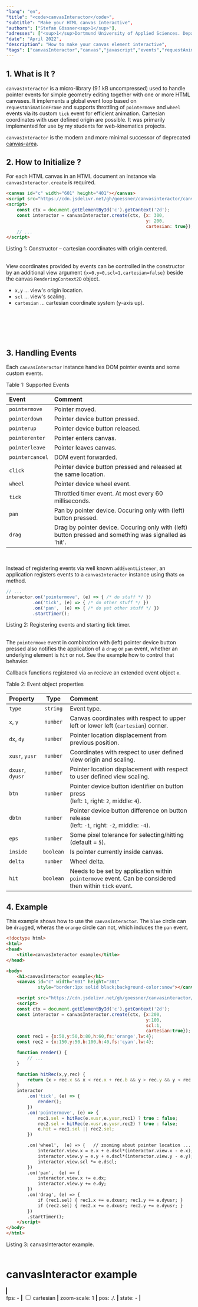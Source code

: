 ```yaml
---
"lang": "en",
"title": "<code>canvasInteractor</code>",
"subtitle": "Make your HTML canvas Interactive",
"authors": ["Stefan Gössner<sup>1</sup>"],
"adresses": ["<sup>1</sup>Dortmund University of Applied Sciences. Department of Mechanical Engineering"],
"date": "April 2022",
"description": "How to make your canvas element interactive",
"tags": ["canvasInteractor","canvas","javascript","events","requestAnimationFrame","throttling","event loop"]
---
```


## 1. What is It ?

`canvasInteractor` is a micro-library (9.1 kB uncompressed) used to handle pointer events for simple geometry editing together with one or more HTML canvases.
It implements a global event loop based on `requestAnimationFrame` and supports throttling of `pointermove` and `wheel` events via its custom `tick` event for efficient animation. Cartesian coordinates with user defined origin are possible. It was primarily implemented for use by my students for web-kinematics projects.

`canvasInteractor` is the modern and more minimal successor of deprecated [canvas-area](https://github.com/goessner/canvas-area).


## 2. How to Initialize ?

For each HTML canvas in an HTML document an instance via `canvasInteractor.create` is required.

```html
<canvas id="c" width="601" height="401"></canvas>
<script src="https://cdn.jsdelivr.net/gh/goessner/canvasinteractor/canvasInteractor.js"></script>
<script>
    const ctx = document.getElementById('c').getContext('2d');
    const interactor = canvasInteractor.create(ctx, {x: 300, 
                                                     y: 200, 
                                                     cartesian: true});
    // ...
</script>
```
<figcaption>Listing 1: Constructor &ndash; cartesian coordinates with origin centered.</figcaption><br>

View coordinates provided by events can be controlled in the constructor by an additional view argument `{x=0,y=0,scl=1,cartesian=false}` beside the canvas `RenderingContext2D` object.

* `x,y` &hellip; view's origin location.
* `scl` &hellip;  view's scaling.
* `cartesian` &hellip; cartesian coordinate system (y-axis up).
<br><br><br><br><br><br>

## 3. Handling Events

Each `canvasInteractor` instance handles DOM pointer events and some custom events.

<figcaption> Table 1: Supported Events </figcaption>

| Event | Comment |
|:--|:--|
|`pointermove`  |Pointer moved.  |
|`pointerdown`  |Pointer device button pressed. |
|`pointerup`  |Pointer device button released. |
|`pointerenter`  |Pointer enters canvas. |
|`pointerleave`  |Pointer leaves canvas. |
|`pointercancel`  |DOM event forwarded. |
|`click`  | Pointer device button pressed and released at the same location. |
|`wheel`  |Pointer device wheel event. |
|`tick`  |Throttled timer event. At most every 60 milliseconds. |
|`pan`  |Pan by pointer device. Occuring only with (left) button pressed. |
|`drag`  |Drag by pointer device. Occuring only with (left) button pressed and something was signalled as 'hit'. |

<br>

Instead of registering events via well known `addEventListener`, an application registers events to a `canvasInteractor` instance using thats `on` method.

```js
// ...
interactor.on('pointermove', (e) => { /* do stuff */ })
          .on('tick', (e) => { /* do other stuff */ })
          .on('pan',  (e) => { /* do yet other stuff */ })
          .startTimer();
```
<figcaption>Listing 2: Registering events and starting tick timer.</figcaption><br>

The `pointermove` event in combination with (left) pointer device button pressed also notifies the application of a `drag` or `pan` event, whether an underlying element is `hit` or not. See the example how to control that behavior.

Callback functions registered via `on` recieve an extended event object `e`.


<figcaption> Table 2: Event object properties </figcaption>

| Property | Type | Comment |
|:--|:--:|:--|
|`type` | `string`  | Event type.  |
|`x`, `y` | `number` | Canvas coordinates with respect to upper left or lower left (`cartesian`) corner. |
|`dx`, `dy` | `number` | Pointer location displacement from previous position. |
|`xusr`, `yusr` | `number` | Coordinates with respect to user defined view origin and scaling. |
|`dxusr`, `dyusr` | `number` | Pointer location displacement with respect to user defined view scaling. |
|`btn`  | `number` |  Pointer device button identifier on button press<br> (left: `1`, right: `2`, middle: `4`). |
|`dbtn`  | `number` | Pointer device button difference on button release<br> (left: `-1`, right: `-2`, middle: `-4`). |
|`eps`  | `number` | Some pixel tolerance for selecting/hitting<br> (default = `5`). |
|`inside` | `boolean` | Is pointer currently inside canvas. |
|`delta` | `number` | Wheel delta. |
|`hit` | `boolean` | Needs to be set by application within `pointermove` event. Can be considered then within `tick` event. |

## 4. Example

This example shows how to use the `canvasInteractor`.
The `blue` circle can be `drag`ged, wheras the `orange` circle can not, which induces the `pan` event.

```html
<!doctype html>
<html>
<head>
    <title>canvasInteractor example</title>
</head>

<body>
    <h1>canvasInteractor example</h1>
    <canvas id="c" width="601" height="301" 
            style="border:1px solid black;background-color:snow"></canvas>

    <script src="https://cdn.jsdelivr.net/gh/goessner/canvasinteractor/canvasInteractor.js"></script>
    <script>
    const ctx = document.getElementById('c').getContext('2d');
    const interactor = canvasInteractor.create(ctx, {x:200,
                                                     y:100,
                                                     scl:1,
                                                     cartesian:true});
    const rec1 = {x:50,y:50,b:80,h:60,fs:'orange',lw:4};
    const rec2 = {x:150,y:50,b:100,h:40,fs:'cyan',lw:4};

    function render() {
        // ...
    }

    function hitRec(x,y,rec) {
        return (x > rec.x && x < rec.x + rec.b && y > rec.y && y < rec.y + rec.h);
    }
    interactor
        .on('tick', (e) => {
            render();
        })
        .on('pointermove', (e) => {
            rec1.sel = hitRec(e.xusr,e.yusr,rec1) ? true : false; 
            rec2.sel = hitRec(e.xusr,e.yusr,rec2) ? true : false;
            e.hit = rec1.sel || rec2.sel;
        })
``` 
```html
        .on('wheel',  (e) => {   // zooming about pointer location ...
            interactor.view.x = e.x + e.dscl*(interactor.view.x - e.x);
            interactor.view.y = e.y + e.dscl*(interactor.view.y - e.y);
            interactor.view.scl *= e.dscl;
        })
        .on('pan',  (e) => { 
            interactor.view.x += e.dx; 
            interactor.view.y += e.dy;
        })
        .on('drag', (e) => {
            if (rec1.sel) { rec1.x += e.dxusr; rec1.y += e.dyusr; }
            if (rec2.sel) { rec2.x += e.dxusr; rec2.y += e.dyusr; }
        })
        .startTimer();
    </script>
</body>
</html>
```
<figcaption>Listing 3: canvasInteractor example.</figcaption><br>

<h1>canvasInteractor example</h1>
<canvas id="c" width="601" height="301" style="border:1px solid black;background-color:snow"></canvas><br>
<span id="fps">fps: -</span> <b>|</b> 
<label><input id="cartesian" type="checkbox" onchange="interactor.view.cartesian = !interactor.view.cartesian"> cartesian</label> <b>|</b>
<span id="zoom">zoom-scale: 1</span> <b>|</b> 
<span id="coords">pos: ./.</span> <b>|</b> <span id="state">state: -</span> <b>|</b>

<script src="https://cdn.jsdelivr.net/gh/goessner/canvasinteractor/canvasInteractor.js"></script>
<script>
const ctx = document.getElementById('c').getContext('2d');
const interactor = canvasInteractor.create(ctx, {x:200,y:100,scl:1,cartesian:true});
const rec1 = {x:50,y:50,b:80,h:60,fs:'orange',lw:4};
const rec2 = {x:150,y:50,b:100,h:40,fs:'cyan',lw:4};
const info = {
    coords: document.getElementById('coords'),
    fps:    document.getElementById('fps'),
    state:  document.getElementById('state'),
    cartesian: document.getElementById('cartesian'),
    zoom: document.getElementById('zoom')
}

function render() {
    const w = ctx.canvas.width, h = ctx.canvas.height;
    const {x,y,scl,cartesian} = interactor.view;

    // init ...
    ctx.setTransform(1,0,0,cartesian?-1:1,0.5,cartesian?h-0.5:0.5);
    ctx.clearRect(0, 0, w, h);
    // draw grid
    if (scl > 0.2) {
        const sz = 20*scl;
        ctx.strokeStyle = "#ccc";
        ctx.lineWidth = 1;
        ctx.beginPath();
        for (let u=x%sz,nx=w+1; u<nx; u+=sz) { ctx.moveTo(u,0); ctx.lineTo(u,h); }
        for (let v=y%sz,ny=h+1; v<ny; v+=sz) { ctx.moveTo(0,v); ctx.lineTo(w,v); }
        ctx.stroke();
    }
    // view transformation
    ctx.setTransform(scl, 0, 0, cartesian ? -scl : scl, x+0.5, (cartesian ? h-y : y)+0.5);
    // draw origin ...
    ctx.strokeStyle = "black";
    ctx.lineWidth = 2;
    ctx.beginPath();
    ctx.stroke(new Path2D('M0,40L0,0L40,0'));
    // ... and rectangles.
    drawRec(rec1);
    drawRec(rec2);
}

function drawRec(rec) {
    ctx.fillStyle = rec.fs;
    ctx.strokeStyle = rec.ls;
    ctx.lineWidth = rec.lw;
    ctx.shadowOffsetX = 0;
    ctx.shadowOffsetY = 0;
    ctx.shadowBlur = rec.sel === true ? 8 : 0;
    ctx.shadowColor = 'black';
    ctx.fillRect(rec.x,rec.y,rec.b,rec.h);
    ctx.shadowBlur = 0;
}

function hitRec(x,y,rec) {
    return (x > rec.x && x < rec.x + rec.b && y > rec.y && y < rec.y + rec.h);
}

function showinfo(e) {
    const prec = Math.max(Math.log(interactor.view.scl)/Math.log(2), 0);
    if (info.action !== 'pan')
        info.coords.innerHTML = `pos: ${(interactor.evt.xusr).toFixed(prec)} / ${(interactor.evt.yusr).toFixed(prec)}`;
    info.fps.innerHTML = "fps: " + canvasInteractor.fps;
    info.state.innerHTML = "action: " + info.action;
    info.zoom.innerHTML = "zoom-scale: " + interactor.view.scl.toFixed(2);
    info.cartesian.checked = interactor.view.cartesian;
}

interactor
    .on('tick', (e) => {
        render();
        showinfo(e);
        info.action = '-';
    })
    .on('pointermove', (e) => {
        rec1.sel = hitRec(e.xusr,e.yusr,rec1) ? true : false; 
        rec2.sel = hitRec(e.xusr,e.yusr,rec2) ? true : false;
        e.hit = rec1.sel || rec2.sel;
    })
    .on('wheel',  (e) => {   // zooming about pointer location ...
        interactor.view.x = e.x + e.dscl*(interactor.view.x - e.x);
        interactor.view.y = e.y + e.dscl*(interactor.view.y - e.y);
        interactor.view.scl *= e.dscl;
    })
    .on('pan',  (e) => { 
        interactor.view.x += e.dx; 
        interactor.view.y += e.dy;
        info.action = 'pan';
    })
    .on('drag', (e) => {
        if (rec1.sel) { rec1.x += e.dxusr; rec1.y += e.dyusr; }
        if (rec2.sel) { rec2.x += e.dxusr; rec2.y += e.dyusr; }
        info.action = 'drag';
    })
    .startTimer();
</script>


